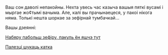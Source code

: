 Ваш сон даволi непакойны. Нехта увесь час казыча вашыя пяткi вусамi i мыргае жо¢тымi вачыма. 
Але, калi вы прачынаецеся, у пакоi нiкога няма. Толькi нешта шоркае за зефiрнай тумбачкай...

Вашы дзеяннi:

[Набяру пабольш зефіру, пакуль ён яшчэ тут](sell-zefir/sell-zefir.md)

[Палезці шукаць катка](cat/cat.md)
